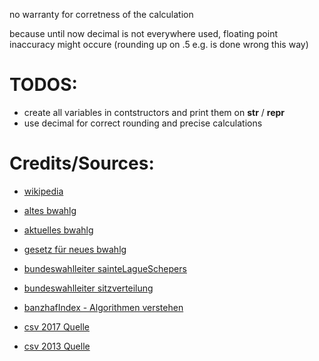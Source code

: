 no warranty for corretness of the calculation

because until now decimal is not everywhere used, floating point inaccuracy might occure (rounding up on .5 e.g. is done wrong this way)

# TODOS:
- create all variables in contstructors and print them on __str__ / __repr__
- use decimal for correct rounding and precise calculations

# Credits/Sources:
- [wikipedia](https://de.wikipedia.org/wiki/Sitzzuteilungsverfahren_nach_der_Wahl_zum_Deutschen_Bundestag)
- [altes bwahlg](http://web.archive.org/web/20160509122126/http://www.gesetze-im-internet.de/bwahlg/__6.html)
- [aktuelles bwahlg](http://www.gesetze-im-internet.de/bwahlg/__6.html)
- [gesetz für neues bwahlg](https://www.bgbl.de/xaver/bgbl/start.xav?startbk=Bundesanzeiger_BGBl&jumpTo=bgbl120s2395.pdf#__bgbl__%2F%2F*%5B%40attr_id%3D%27bgbl120s2395.pdf%27%5D__1630416216257)
- [bundeswahlleiter sainteLagueSchepers](https://www.bundeswahlleiter.de/service/glossar/s/sainte-lague-schepers.html)
- [bundeswahlleiter sitzverteilung](https://www.bundeswahlleiter.de/service/glossar/s/sitzverteilung.html#id-0)
- [banzhafIndex - Algorithmen verstehen](https://www.youtube.com/watch?v=YHI9O6dVags)

- [csv 2017 Quelle](https://www.govdata.de/web/guest/suchen/-/details/bundestagswahl-2017)
- [csv 2013 Quelle](https://www.govdata.de/web/guest/suchen/-/details/de-bundestagswahl-2013)
